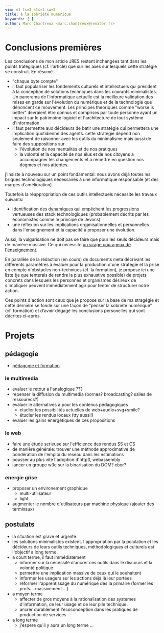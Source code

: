 ```yaml
---
vim: et ts=2 sts=2 sw=2
title: à la sobriété numérique
keywords: [ ]
author: Marc Chantreux <marc.chantreux@renater.fr>
---
```


# Conclusions premières

Les conclusions de mon article JRES restent inchangées tant dans les points
tratégiques (cf. l'article) que sur les axes sur lesquels cette stratégie se
construit. En résumé

* "chaque byte compte"
* il faut populariser les fondements culturels et intellectuels qui
  président à la conception de solutions techniques dans les courants
  minimalistes. Un panorama de l'informatique actuelle est la meilleure
  validation des mises en garde sur l'évolution du numérique et de
  la technologie que dénoncent ce mouvement. Les principes theoriques comme
  "worse is better" devraient être connus et comprises par toute
  personne ayant un impact sur le patrimoine logiciel et l'architecture de tout
  système d'information.
* il faut permettre aux décideurs de batir une stratégie qui permettera
  une implication quotidienne des agents. cette stratégie dépend non seulement
  de raisonner avec les outils du minimalisme mais aussi de faire des
  suppositions sur
  * l'évolution de nos mentalités et de nos pratiques
  * la volonté et la capacité de nos élus et de nos citoyens a accompagner
    les changements et a remettre en question nos dogmes et nos attentes.

j'insiste à nouveau sur un point fondamental: nous avons déjà toutes les
briques technologiques nécessaires à une informatique responsable (et des marges d'amélioration).

Toutefois la réappropriation de ces outils intellectuels nécessite les travaux
suivants:

* identification des dynamiques qui empêchent les progressions vertueuses
  des stack technologiques (probablement décrits par les économistes
  comme le principe de Jevons)
* une réflexion sur les implications organisationnelles et personnelles dans
  l'enseignement et la capacité à proposer une évolution.

Aussi, la vulgarisation ne doit pas se faire que pour les seuls décideurs mais
de manière massive. Ce qui nécessite
[un virage courageux de l'enseignement](part/enseignment.md).

En parallèle de la rédaction (en cours) de documents meta décrivant
les différents paramètres à évaluer pour la production d'une stratégie et la
prise en compte d'obstacles non-techniues (cf. la formation), je propose ici
une liste (je que tenterais de rendre la plus exhaustive possible) de projets
concrets dans lesquels les personnes et organismes désireux de s'impliquer
peuvent immédiatement agir pour tenter de structurer notre action.

Ces points d'action sont ceux que je propose sur la base de ma stragégie
et cette dernière se fonde sur une façon de "penser la sobriété numérique"
(cf. formation) et d'avoir dégagé les conclusions personelles qui sont décrites
ci-après.


# Projets

## pédagogie

* [pédagogie et formation](part/enseignment.md)

### le multimedia

* evaluer le retour a l'analogique ???
* repenser la diffusion du multimedia
  (bornes? broadcasting? salles de ressourecs?)
* evaluer le alternatives à pour les contenus pédagogiques
  * etudier les possibilités actuelles de web+audio+svg+smile?
  * étudier les rendus locaux (tty aussi!)
* evaluer les gains énergétiques de ces propositions

### le web

* faire une étude serieuse sur l'efficience des rendus SS et CS
* de manière générale: trouver une méthode approximative
  de pondération de l'emploi du réseau dans les estimations
* pousser au plus vite l'adoption d'http3, webassembly
* lancer un groupe w3c sur la binarisation du DOM? cbor?

### energie grise

* proposer un environement graphique
  * multi-utilisateur
  * light
* augmenter le nombre d'utilisateurs par machine physique
  (ajouter des terminaux)

## postulats

* la situation est grave et urgente
* les solutions minimalistes existent. l'appropriation par
  la polulation et les décideurs de leurs outils techniques,
  méthodologiques et culturels est l'objectif à long terme.
* a court terme, il faut immédiatement
  * informer sur la nécessité d'ancrer ces outils dans le discours
    et la volonté politique
  * permettre une implication massive de ceux qui le souhaitent
  * informer les usagers sur les actions déjà là leur portées
  * réformer l'apprentissage du numérique des la primaire
    (former les profs... massivement ...)
* a moyen terme
  * affecter de gros moyens à la rationalisation des systemes d'information,
    de leur usage et de leur pile technique.
  * ancrer durablement l'ecoconception dans les pratiques de production de
    services
* a long terme
  * j'espere qu'il y aura un long terme ...

